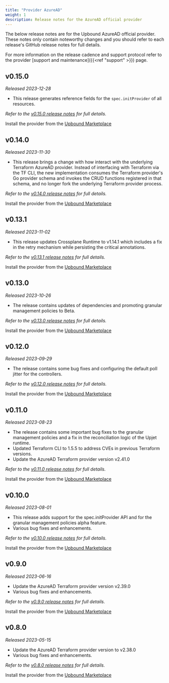 ```yaml
---
title: "Provider AzureAD"
weight: 1
description: Release notes for the AzureAD official provider
---
```


The below release notes are for the Upbound AzureAD official provider. These notes
only contain noteworthy changes and you should refer to each release's GitHub
release notes for full details.

For more information on the release cadence and support protocol refer to the
provider [support and maintenance]({{<ref "support" >}}) page.

<!-- vale Google.Headings = NO -->

## v0.15.0

_Released 2023-12-28_

* This release generates reference fields for the `spec.initProvider` of all resources.

_Refer to the [v0.15.0 release notes](https://github.com/upbound/provider-azuread/releases/tag/v0.15.0) for full details._

Install the provider from the [Upbound Marketplace](https://marketplace.upbound.io/providers/upbound/provider-azuread/v0.15.0)

## v0.14.0

_Released 2023-11-30_

* This release brings a change with how interact with the underlying Terraform AzureAD provider. Instead of interfacing with
Terraform via the TF CLI, the new implementation consumes the Terraform provider's Go provider schema and invokes the CRUD
functions registered in that schema, and no longer fork the underlying Terraform provider process.

_Refer to the [v0.14.0 release notes](https://github.com/upbound/provider-azuread/releases/tag/v0.14.0) for full details._

Install the provider from the [Upbound Marketplace](https://marketplace.upbound.io/providers/upbound/provider-azuread/v0.14.0)

## v0.13.1

_Released 2023-11-02_

* This release updates Crossplane Runtime to v1.14.1 which includes a fix in the retry mechanism while persisting the critical annotations.

_Refer to the [v0.13.1 release notes](https://github.com/upbound/provider-azuread/releases/tag/v0.13.1) for full details._

Install the provider from the [Upbound Marketplace](https://marketplace.upbound.io/providers/upbound/provider-azuread/v0.13.1)

## v0.13.0

_Released 2023-10-26_

* The release contains updates of dependencies and promoting granular management policies to Beta.

_Refer to the [v0.13.0 release notes](https://github.com/upbound/provider-azuread/releases/tag/v0.13.0) for full details._

Install the provider from the [Upbound Marketplace](https://marketplace.upbound.io/providers/upbound/provider-azuread/v0.13.0)

## v0.12.0

_Released 2023-09-29_

* The release contains some bug fixes and configuring the default poll jitter for the controllers.

_Refer to the [v0.12.0 release notes](https://github.com/upbound/provider-azuread/releases/tag/v0.12.0) for full details._

Install the provider from the [Upbound Marketplace](https://marketplace.upbound.io/providers/upbound/provider-azuread/v0.12.0)

## v0.11.0

_Released 2023-08-23_

* The release contains some important bug fixes to the granular
management policies and a fix in the reconciliation logic of the Upjet runtime.
* Updated Terraform CLI to 1.5.5 to address CVEs in previous Terraform versions.
* Update the AzureAD Terraform provider version v2.41.0

_Refer to the [v0.11.0 release notes](https://github.com/upbound/provider-azuread/releases/tag/v0.11.0) for full details._

Install the provider from the [Upbound Marketplace](https://marketplace.upbound.io/providers/upbound/provider-azuread/v0.11.0)


## v0.10.0

_Released 2023-08-01_

* This release adds support for the spec.initProvider API and for the granular management policies alpha feature.
* Various bug fixes and enhancements.

_Refer to the [v0.10.0 release notes](https://github.com/upbound/provider-azuread/releases/tag/v0.10.0) for full details._

Install the provider from the [Upbound Marketplace](https://marketplace.upbound.io/providers/upbound/provider-azuread/v0.10.0)

## v0.9.0

_Released 2023-06-16_

* Update the AzureAD Terraform provider version v2.39.0
* Various bug fixes and enhancements.

_Refer to the [v0.9.0 release notes](https://github.com/upbound/provider-azuread/releases/tag/v0.9.0) for full details._

Install the provider from the [Upbound Marketplace](https://marketplace.upbound.io/providers/upbound/provider-azuread/v0.9.0)

## v0.8.0

_Released 2023-05-15_

* Update the AzureAD Terraform provider version to v2.38.0
* Various bug fixes and enhancements.

_Refer to the [v0.8.0 release notes](https://github.com/upbound/provider-azuread/releases/tag/v0.8.0) for full details._

Install the provider from the [Upbound Marketplace](https://marketplace.upbound.io/providers/upbound/provider-azuread/v0.8.0)
<!-- vale Google.Headings = YES -->

